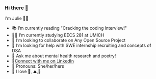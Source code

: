 ### Hi there 👋
I'm Julie :red_haired_woman:	
- :books: I’m currently reading "Cracking the coding Interview!"
- :woman_technologist: I’m currently studying EECS 281 at UMICH
- :deciduous_tree:	 I’m looking to collaborate on Any Open Source Project
- 🤔 I’m looking for help with SWE internship recruiting and concepts of DSA
- :thought_balloon:	Ask me about mental health research and poetry!
- :link:[Connect with me on LinkedIn](https://www.linkedin.com/in/julie-krasnick/)
- :slightly_smiling_face: Pronouns: She/her/hers
- :partying_face:	I love :chocolate_bar:, :mountain:,:tennis:		

<!--
**jckras/jckras** is a ✨ _special_ ✨ repository because its `README.md` (this file) appears on your GitHub profile.

